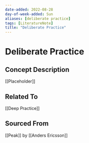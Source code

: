```yaml
---
date-added: 2022-08-28
day-of-week-added: Sun
aliases: [deliberate practice]
tags: [LiteratureNote]
title: "Deliberate Practice"
---
```


# Deliberate Practice

## Concept Description
[[Placeholder]]



## Related To
[[Deep Practice]]


## Sourced From
[[Peak]] by [[Anders Ericsson]]



